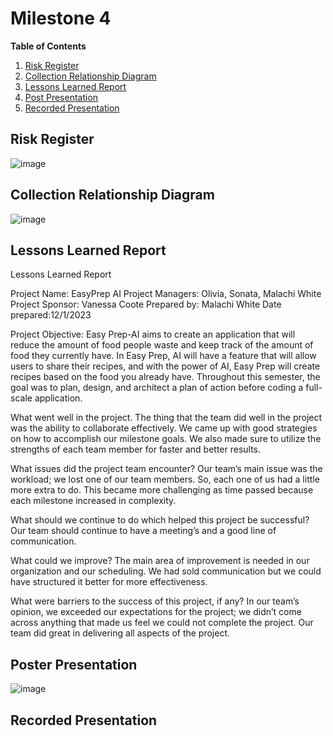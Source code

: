 # Milestone 4

**Table of Contents**
1. [Risk Register](#project-charter)
2. [Collection Relationship Diagram](#swot-analysis)
3. [Lessons Learned Report](#budget-scope--time-estimates)
4. [Post Presentation](#team-contract)
5. [Recorded Presentation](#references)


## Risk Register 
![image](https://github.com/cis-famu/design-project-the-matrix/assets/96313489/6b71a633-a549-4717-810b-693afdb7f06b)


## Collection Relationship Diagram 
![image](https://github.com/cis-famu/design-project-the-matrix/assets/96313489/fcc33cd9-82b5-4ddc-8a09-7604b44b03c9)


## Lessons Learned Report 
Lessons Learned Report

Project Name: EasyPrep AI
Project Managers: Olivia, Sonata, Malachi White 
Project Sponsor: Vanessa Coote 
Prepared by: Malachi White 
Date prepared:12/1/2023

 
Project Objective:
	Easy Prep-AI aims to create an application that will reduce the amount of food people   waste and keep track of the amount of food they currently have. In Easy Prep, AI will have a feature that will allow users to share their recipes, and with the power of AI, Easy Prep will create recipes based on the food you already have. Throughout this semester, the goal was to plan, design, and architect a plan of action before coding a full-scale application.


What went well in the project.
The thing that the team did well in the project was the ability to collaborate effectively. We came up with good strategies on how to accomplish our milestone goals. We also made sure to utilize the strengths of each team member for faster and better results.


What issues did the project team encounter? 
Our team’s main issue was the workload; we lost one of our team members. So, each one of us had a little more extra to do. This became more challenging as time passed because each milestone increased in complexity.

	
What should we continue to do which helped this project be successful? 
Our team should continue to have a meeting’s and a good line of communication. 


What could we improve? 
The main area of improvement is needed in our organization and our scheduling. We had sold communication but we could have structured it better for more effectiveness. 



What were barriers to the success of this project, if any? 
In our team’s opinion, we exceeded our expectations for the project; we didn’t come across anything that made us feel we could not complete the project. Our team did great in delivering all aspects of the project.



## Poster Presentation 
![image](https://github.com/cis-famu/design-project-the-matrix/assets/96313489/c738a3d1-f9d1-49cb-85e5-bfce933c83f3)


## Recorded Presentation 
